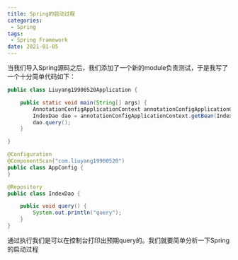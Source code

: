 ```yaml
---
title: Spring的启动过程
categories: 
 - Spring 
tags:
 - Spring Framework
date: 2021-01-05
---
```


当我们导入Spring源码之后，我们添加了一个新的module负责测试，于是我写了一个十分简单代码如下：
```java
public class Liuyang19900520Application {

	public static void main(String[] args) {
		AnnotationConfigApplicationContext annotationConfigApplicationContext = new AnnotationConfigApplicationContext(AppConfig.class);
		IndexDao dao = annotationConfigApplicationContext.getBean(IndexDao.class);
		dao.query();
	}

}
```
```java
@Configuration
@ComponentScan("com.liuyang19900520")
public class AppConfig {
}
```
```java
@Repository
public class IndexDao {

	public void query() {
		System.out.println("query");
	}
}
```

通过执行我们是可以在控制台打印出预期query的。我们就要简单分析一下Spring的启动过程